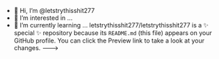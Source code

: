 - 👋 Hi, I’m @letstrythisshit277
- 👀 I’m interested in ...
- 🌱 I’m currently learning ...
letstrythisshit277/letstrythisshit277 is a ✨ special ✨ repository because its `README.md` (this file) appears on your GitHub profile.
You can click the Preview link to take a look at your changes.
--->
